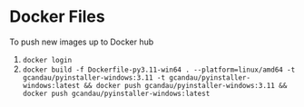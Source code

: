 # Docker Files

To push new images up to Docker hub

1. `docker login`
2. `docker build -f Dockerfile-py3.11-win64 . --platform=linux/amd64 -t gcandau/pyinstaller-windows:3.11 -t gcandau/pyinstaller-windows:latest && docker push gcandau/pyinstaller-windows:3.11 && docker push gcandau/pyinstaller-windows:latest`
